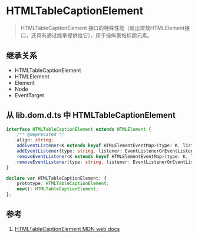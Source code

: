 # HTMLTableCaptionElement

>HTMLTableCaptionElement 接口的特殊性能（超出常规HTMLElement接口，还具有通过继承提供给它），用于操纵表格标题元素。

## 继承关系

- HTMLTableCaptionElement
- HTMLElement
- Element
- Node
- EventTarget

## 从 lib.dom.d.ts 中 HTMLTableCaptionElement

```ts
interface HTMLTableCaptionElement extends HTMLElement {
    /** @deprecated */
    align: string;
    addEventListener<K extends keyof HTMLElementEventMap>(type: K, listener: (this: HTMLTableCaptionElement, ev: HTMLElementEventMap[K]) => any, options?: boolean | AddEventListenerOptions): void;
    addEventListener(type: string, listener: EventListenerOrEventListenerObject, options?: boolean | AddEventListenerOptions): void;
    removeEventListener<K extends keyof HTMLElementEventMap>(type: K, listener: (this: HTMLTableCaptionElement, ev: HTMLElementEventMap[K]) => any, options?: boolean | EventListenerOptions): void;
    removeEventListener(type: string, listener: EventListenerOrEventListenerObject, options?: boolean | EventListenerOptions): void;
}

declare var HTMLTableCaptionElement: {
    prototype: HTMLTableCaptionElement;
    new(): HTMLTableCaptionElement;
};
```

## 参考

1. [HTMLTableCaptionElement MDN web docs](https://developer.mozilla.org/en-US/docs/Web/API/HTMLTableCaptionElement)
